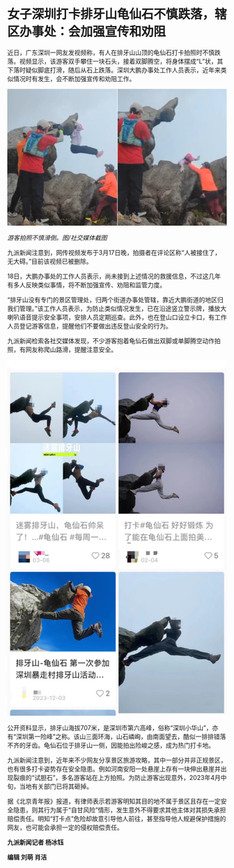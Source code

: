 # 女子深圳打卡排牙山龟仙石不慎跌落，辖区办事处：会加强宣传和劝阻

近日，广东深圳一网友发视频称，有人在排牙山山顶的龟仙石打卡拍照时不慎跌落。视频显示，该游客双手攀住一块石头，接着双脚腾空，将身体摆成“L”状，其下落时疑似脚底打滑，随后从石上跌落。深圳大鹏办事处工作人员表示，近年来类似情况时有发生，会不断加强宣传和劝阻工作。

![66e297638c9bf325587da997722e27a2.jpg](https://raw.githubusercontent.com/qqhsx/qqnews_image/main/2024/03/18/女子深圳打卡排牙山龟仙石不慎跌落，辖区办事处：会加强宣传和劝阻/66e297638c9bf325587da997722e27a2.jpg)

_游客拍照不慎滑倒。图/社交媒体截图_

九派新闻注意到，网传视频发布于3月17日晚，拍摄者在评论区称“人被接住了，无大碍。”目前该视频已被删除。

18日，大鹏办事处的工作人员表示，尚未接到上述情况的救援信息，不过这几年有多人反映类似事情，将不断加强宣传、劝阻和监管力度。

“排牙山没有专门的景区管理处，归两个街道办事处管辖，靠近大鹏街道的地区归我们管理。”该工作人员表示，为防止类似情况发生，已在沿途竖立警示牌，播放大喇叭语音提示安全事项，安排人员定期巡查。此外，也在登山口设立卡口，有工作人员登记游客信息，提醒他们不要做出违反登山安全的行为。

九派新闻检索各社交媒体发现，不少游客抱着龟仙石做出双脚或单脚腾空动作拍照，有网友称爬山路滑，提醒注意安全。

![942a6e4fe23a7a64d65bce98ec352aae.jpg](https://raw.githubusercontent.com/qqhsx/qqnews_image/main/2024/03/18/女子深圳打卡排牙山龟仙石不慎跌落，辖区办事处：会加强宣传和劝阻/942a6e4fe23a7a64d65bce98ec352aae.jpg)

公开资料显示，排牙山海拔707米，是深圳市第六高峰，俗称“深圳小华山”，亦有“深圳第一险峰”之称。该山三面环海，山石嶙峋，由南面望去，酷似一排排错落不齐的牙齿。龟仙石位于排牙山一侧，因能拍出险峻之感，成为热门打卡地。

九派新闻注意到，近年来不少网友分享景区旅游攻略，其中一部分并非正规景区，也有很多打卡姿势存在安全隐患。例如河南安阳一处悬崖上存有一块伸出悬崖并出现裂痕的“试胆石”，多名游客站在上方拍照。为防止游客出现意外，2023年4月中旬，当地有关部门已将其砸掉。

据《北京青年报》报道，有律师表示若游客明知其目的地不属于景区且存在一定安全隐患，则其行为属于“自甘风险”情形，发生意外不得要求其他主体对其损失承担赔偿责任。明知“打卡点”危险却故意引导他人前往，甚至指导他人规避保护措施的网友，也可能会承担一定的侵权赔偿责任。

**九派新闻记者 杨冰钰**

**编辑 刘萌 肖洁**

